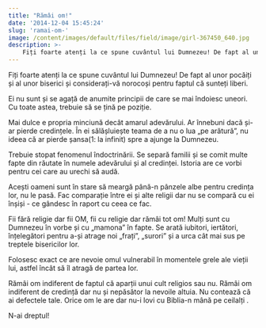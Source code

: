 ```yaml
---
title: "Rămâi om!"
date: '2014-12-04 15:45:24'
slug: 'ramai-om-'
image: /content/images/default/files/field/image/girl-367450_640.jpg
description: >-
    Fiți foarte atenți la ce spune cuvântul lui Dumnezeu! De fapt al unor pocăiți și al unor biserici și considerați-vă norocoși pentru faptul că sunteți liberi.Ei nu sunt și se agață de anumite principi
---
```

<div class="kg-card-markdown"><p>Fiți foarte atenți la ce spune cuvântul lui Dumnezeu! De fapt al unor pocăiți și al unor biserici și considerați-vă norocoși pentru faptul că sunteți liberi.</p>
<p>Ei nu sunt și se agață de anumite principii de care se mai îndoiesc uneori. Cu toate astea, trebuie să se țină pe poziție.</p>
<p>Mai dulce e propria minciună decât amarul adevărului. Ar înnebuni dacă și-ar pierde credințele. În ei sălășluiește teama de a nu o lua „pe arătură”, nu ideea că ar pierde șansa(1: la infinit) spre a ajunge la Dumnezeu.</p>
<p>Trebuie stopat fenomenul îndoctrinării. Se separă familii și se comit multe fapte din răutate în numele adevărului și al credinței. Istoria are ce vorbi pentru cei care au urechi să audă.</p>
<p>Acești oameni sunt în stare să meargă până-n pânzele albe pentru credința lor, nu le pasă. Fac comparație între ei și alte religii dar nu se compară cu ei înșiși - ce gândesc în raport cu ceea ce fac.</p>
<p>Fii fără religie dar fii OM, fii cu religie dar rămâi tot om! Mulți sunt cu Dumnezeu în vorbe și cu „mamona” în fapte. Se arată iubitori, iertători, înțelegători pentru a-și atrage noi „frați”, „surori” și a urca cât mai sus pe treptele bisericilor lor.</p>
<p>Folosesc exact ce are nevoie omul vulnerabil în momentele grele ale vieții lui, astfel încât să îl atragă de partea lor.</p>
<p>Rămâi om indiferent de faptul că aparții unui cult religios sau nu. Rămâi om indiferent de credință dar nu și nepăsător la nevoile altuia. Nu contează că ai defectele tale. Orice om le are dar nu-i lovi cu Biblia-n mână pe ceilalți .</p>
<p>N-ai dreptul!</p>
</div>
    